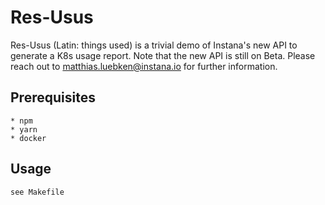 # Res-Usus

Res-Usus (Latin: things used) is a trivial demo of Instana's new API to generate a K8s usage report. Note that the new API is still on Beta. Please reach out to matthias.luebken@instana.io for further information.

## Prerequisites

    * npm
    * yarn
    * docker

## Usage

    see Makefile